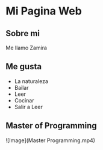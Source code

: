 # Mi Pagina Web 

## Sobre mi

Me llamo Zamira

## Me gusta
- La naturaleza
- Bailar
- Leer
- Cocinar
- Salir a Leer

## Master of Programming 
![Image](Master Programming.mp4)
